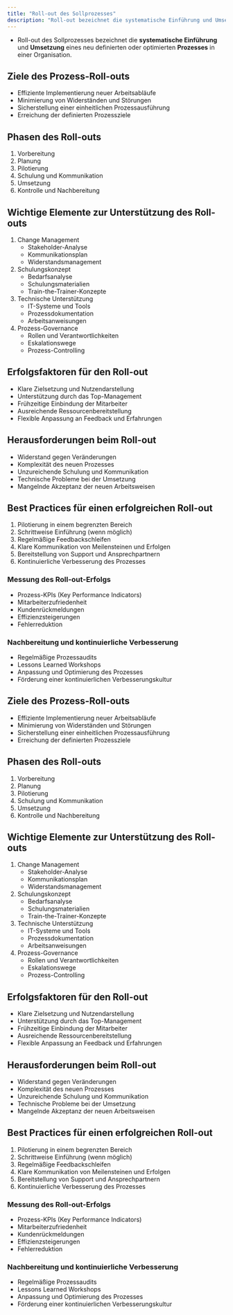 ```yaml
---
title: "Roll-out des Sollprozesses"
description: "Roll-out bezeichnet die systematische Einführung und Umsetzung neuer Prozesse. Phasen umfassen Vorbereitung, Planung, Pilotierung, Schulung und Kontrolle. Erfolgsfaktoren sind Change Management und klare Kommunikation."
---
```


- Roll-out des Sollprozesses bezeichnet die **systematische Einführung** und **Umsetzung** eines neu definierten oder optimierten **Prozesses** in einer Organisation.

## Ziele des Prozess-Roll-outs
- Effiziente Implementierung neuer Arbeitsabläufe
- Minimierung von Widerständen und Störungen
- Sicherstellung einer einheitlichen Prozessausführung
- Erreichung der definierten Prozessziele

## Phasen des Roll-outs
1. Vorbereitung
2. Planung
3. Pilotierung
4. Schulung und Kommunikation
5. Umsetzung
6. Kontrolle und Nachbereitung

## Wichtige Elemente zur Unterstützung des Roll-outs
1. Change Management
	- Stakeholder-Analyse
	- Kommunikationsplan
	- Widerstandsmanagement
2. Schulungskonzept
	- Bedarfsanalyse
	- Schulungsmaterialien
	- Train-the-Trainer-Konzepte
3. Technische Unterstützung
	- IT-Systeme und Tools
	- Prozessdokumentation
	- Arbeitsanweisungen
4. Prozess-Governance
	- Rollen und Verantwortlichkeiten
	- Eskalationswege
	- Prozess-Controlling

## Erfolgsfaktoren für den Roll-out
- Klare Zielsetzung und Nutzendarstellung
- Unterstützung durch das Top-Management
- Frühzeitige Einbindung der Mitarbeiter
- Ausreichende Ressourcenbereitstellung
- Flexible Anpassung an Feedback und Erfahrungen

## Herausforderungen beim Roll-out
- Widerstand gegen Veränderungen
- Komplexität des neuen Prozesses
- Unzureichende Schulung und Kommunikation
- Technische Probleme bei der Umsetzung
- Mangelnde Akzeptanz der neuen Arbeitsweisen

## Best Practices für einen erfolgreichen Roll-out
1. Pilotierung in einem begrenzten Bereich
2. Schrittweise Einführung (wenn möglich)
3. Regelmäßige Feedbackschleifen
4. Klare Kommunikation von Meilensteinen und Erfolgen
5. Bereitstellung von Support und Ansprechpartnern
6. Kontinuierliche Verbesserung des Prozesses

### Messung des Roll-out-Erfolgs
- Prozess-KPIs (Key Performance Indicators)
- Mitarbeiterzufriedenheit
- Kundenrückmeldungen
- Effizienzsteigerungen
- Fehlerreduktion

### Nachbereitung und kontinuierliche Verbesserung
- Regelmäßige Prozessaudits
- Lessons Learned Workshops
- Anpassung und Optimierung des Prozesses
- Förderung einer kontinuierlichen Verbesserungskultur

## Ziele des Prozess-Roll-outs
- Effiziente Implementierung neuer Arbeitsabläufe
- Minimierung von Widerständen und Störungen
- Sicherstellung einer einheitlichen Prozessausführung
- Erreichung der definierten Prozessziele

## Phasen des Roll-outs
1. Vorbereitung
2. Planung
3. Pilotierung
4. Schulung und Kommunikation
5. Umsetzung
6. Kontrolle und Nachbereitung

## Wichtige Elemente zur Unterstützung des Roll-outs
1. Change Management
	- Stakeholder-Analyse
	- Kommunikationsplan
	- Widerstandsmanagement
2. Schulungskonzept
	- Bedarfsanalyse
	- Schulungsmaterialien
	- Train-the-Trainer-Konzepte
3. Technische Unterstützung
	- IT-Systeme und Tools
	- Prozessdokumentation
	- Arbeitsanweisungen
4. Prozess-Governance
	- Rollen und Verantwortlichkeiten
	- Eskalationswege
	- Prozess-Controlling

## Erfolgsfaktoren für den Roll-out
- Klare Zielsetzung und Nutzendarstellung
- Unterstützung durch das Top-Management
- Frühzeitige Einbindung der Mitarbeiter
- Ausreichende Ressourcenbereitstellung
- Flexible Anpassung an Feedback und Erfahrungen

## Herausforderungen beim Roll-out
- Widerstand gegen Veränderungen
- Komplexität des neuen Prozesses
- Unzureichende Schulung und Kommunikation
- Technische Probleme bei der Umsetzung
- Mangelnde Akzeptanz der neuen Arbeitsweisen

## Best Practices für einen erfolgreichen Roll-out
1. Pilotierung in einem begrenzten Bereich
2. Schrittweise Einführung (wenn möglich)
3. Regelmäßige Feedbackschleifen
4. Klare Kommunikation von Meilensteinen und Erfolgen
5. Bereitstellung von Support und Ansprechpartnern
6. Kontinuierliche Verbesserung des Prozesses

### Messung des Roll-out-Erfolgs
- Prozess-KPIs (Key Performance Indicators)
- Mitarbeiterzufriedenheit
- Kundenrückmeldungen
- Effizienzsteigerungen
- Fehlerreduktion

### Nachbereitung und kontinuierliche Verbesserung
- Regelmäßige Prozessaudits
- Lessons Learned Workshops
- Anpassung und Optimierung des Prozesses
- Förderung einer kontinuierlichen Verbesserungskultur

